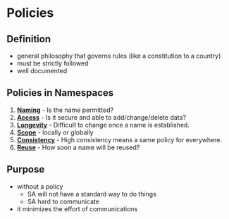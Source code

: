 # Policies
## Definition
- general philosophy that governs rules (like a constitution to a country)
- must be strictly followed
- well documented

## Policies in Namespaces
1. __[Naming](naming.md)__ - Is the name permitted?
2. __[Access](access.md)__ - Is it secure and able to add/change/delete data?
3. __[Longevity](longevity.md)__ - Difficult to change once a name is established.
4. __[Scope](scope.md)__ - locally or globally
5. __[Consistency](consistency.md)__ - High consistency means a same policy for everywhere.
6. __[Reuse](reuse.md)__ - How soon a name will be reused?

## Purpose
- without a policy
  - SA will not have a standard way to do things
  - SA hard to communicate
- it minimizes the effort of communications
